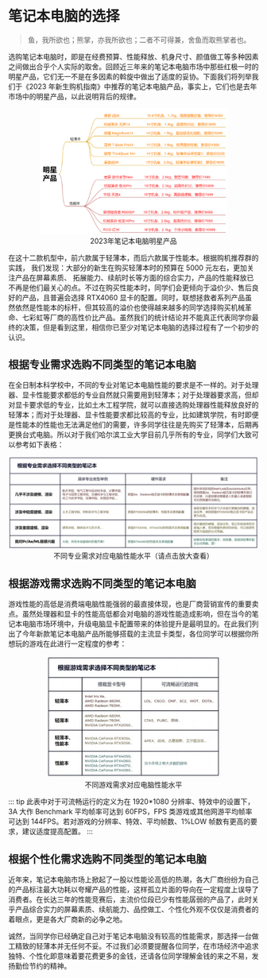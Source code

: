 # 笔记本电脑的选择

> 鱼，我所欲也；熊掌，亦我所欲也；二者不可得兼，舍鱼而取熊掌者也。

选购笔记本电脑时，即是在经费预算、性能释放、机身尺寸、颜值做工等多种因素之间做出合乎个人实际的取舍。回顾近三年来的笔记本电脑市场中那些红极一时的明星产品，它们无一不是在多因素的斡旋中做出了适度的妥协。下面我们将列举我们于《2023 年新生购机指南》中推荐的笔记本电脑产品，事实上，它们也是去年市场中的明星产品，以此说明背后的规律。

<div style="margin: 0 auto; text-align: center; width: 75%"><img src="./assets/明星产品.png" />2023年笔记本电脑明星产品</div>

在这十二款机型中，前六款属于轻薄本，而后六款属于性能本。根据购机推荐群的实践， 我们发现：大部分的新生在购买轻薄本时的预算在 5000 元左右，更加关注产品在屏幕素质、 拓展能力、续航时长等方面的综合实力，产品的性能释放已不再是他们最关心的点。不过在购买性能本时，同学们会更倾向于溢价少、售后良好的产品，且普遍会选择 RTX4060 显卡的配置。同时，联想拯救者系列产品虽然依然是性能本的标杆，但其较高的溢价也使得越来越多的同学选择购买机械革命、七彩虹等厂商的高性价比产品。虽然我们的统计结论并不能真正代表同学你最终的决策，但是看到这里，相信你已至少对笔记本电脑的选择过程有了一个初步的认识。

## 根据专业需求选购不同类型的笔记本电脑

在全日制本科学校中，不同的专业对笔记本电脑性能的要求是不一样的。对于处理器、显卡性能要求都低的专业自然就只需要用到轻薄本；对于处理器要求高，但却对显卡要求低的专业，比如土木工程学院，就可以直接选购处理器性能释放良好的轻薄本；而对于处理器、显卡性能要求都比较高的专业，比如建筑学院，有时即便是性能本的性能也无法满足他们的需要，许多同学往往是先购买了轻薄本，后期再更换台式电脑。所以对于我们哈尔滨工业大学目前几乎所有的专业，同学们大致可以参考如下表格：

<div style="margin: 0 auto; text-align: center; width: 100%"><img src="./assets/AccordMajor.jpg" />不同专业需求对应电脑性能水平（请点击放大查看）</div>

## 根据游戏需求选购不同类型的笔记本电脑

游戏性能的高低是消费端电脑性能强弱的最直接体现，也是厂商营销宣传的重要卖点。虽然处理器和显卡的性能高低都会对电脑的游戏性能造成影响，但在当今的笔记本电脑市场环境中，升级电脑显卡配置带来的体验提升是最明显的。在此我们列出了今年新款笔记本电脑产品所能够搭载的主流显卡类型，各位同学可以根据你所想玩的游戏在此进行一定程度的参考：

<div style="margin: 0 auto; text-align: center; width: 70%"><img src="./assets/AccordGame.jpg" />不同游戏需求对应电脑性能水平</div>

::: tip
此表中对于可流畅运行的定义为在 1920\*1080 分辨率、特效中的设置下，3A 大作 Benchmark 平均帧率可达到 60FPS，FPS 类游戏或其他网游平均帧率可达到 144FPS。若对游戏的分辨率、特效、平均帧数、1%LOW 帧数有更高的要求，建议适度提高配置。
:::

## 根据个性化需求选购不同类型的笔记本电脑

近年来，笔记本电脑市场上掀起了一股以性能论高低的热潮，各大厂商纷纷为自己的产品标注最大功耗以夸耀产品的性能，这样孤立片面的导向在一定程度上误导了消费者。在长达三年的性能竞赛后，主流价位段已少有性能孱弱的产品了，此时关乎产品综合实力的屏幕素质、续航能力、品控做工、个性化外观不仅仅是消费者的着眼点，更是各大厂商新的必争之地。

诚然，当同学你已经确定自己对于笔记本电脑没有较高的性能需求，那选择一台做工精致的轻薄本并无任何不妥。不过我们必须要提醒各位同学，在市场经济中追求独特、个性化即意味着要花费更多的金钱，还请各位同学理解金钱的来之不易，发扬勤俭节约的精神。
